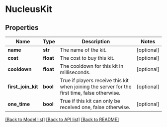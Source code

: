 # NucleusKit

## Properties
Name | Type | Description | Notes
------------ | ------------- | ------------- | -------------
**name** | **str** | The name of the kit. | [optional] 
**cost** | **float** | The cost to buy this kit. | [optional] 
**cooldown** | **float** | The cooldown for this kit in milliseconds. | [optional] 
**first_join_kit** | **bool** | True if players receive this kit when joining the server for the first time, false otherwise. | [optional] 
**one_time** | **bool** | True if this kit can only be received one, false otherwise. | [optional] 

[[Back to Model list]](../README.md#documentation-for-models) [[Back to API list]](../README.md#documentation-for-api-endpoints) [[Back to README]](../README.md)


